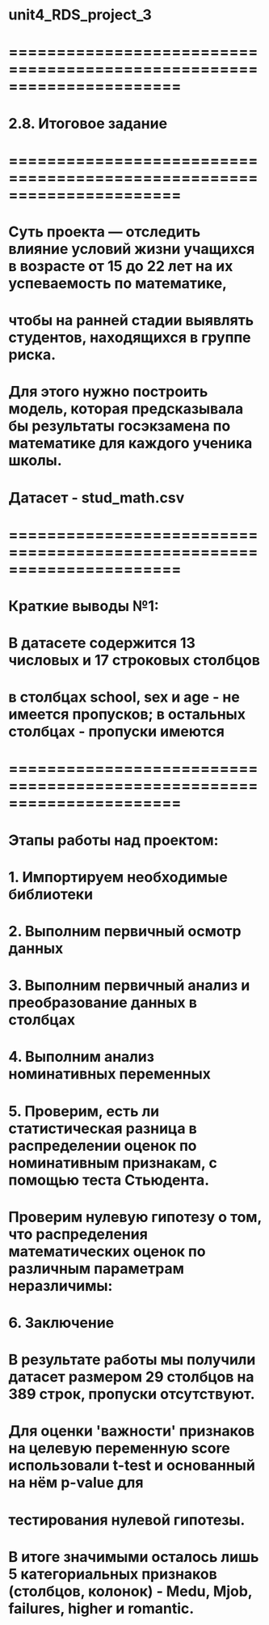 # unit4_RDS_project_3
# ======================================================================
# 2.8. Итоговое задание
# ======================================================================

# Суть проекта — отследить влияние условий жизни учащихся в возрасте от 15 до 22 лет на их успеваемость по математике, 
# чтобы на ранней стадии выявлять студентов, находящихся в группе риска.
# Для этого нужно построить модель, которая предсказывала бы результаты госэкзамена по математике для каждого ученика школы.

# Датасет - stud_math.csv

# ======================================================================
# Краткие выводы №1:
# В датасете содержится 13 числовых и 17 строковых столбцов
# в столбцах school, sex и age - не имеется пропусков; в остальных столбцах - пропуски имеются
# ======================================================================

# Этапы работы над проектом:
# 1. Импортируем необходимые библиотеки
# 2. Выполним первичный осмотр данных
# 3. Выполним первичный анализ и преобразование данных в столбцах
# 4. Выполним анализ номинативных переменных
# 5. Проверим, есть ли статистическая разница в распределении оценок по номинативным признакам, с помощью теста Стьюдента. 
# Проверим нулевую гипотезу о том, что распределения математических оценок по различным параметрам неразличимы:
# 6. Заключение
# В результате работы мы получили датасет размером 29 столбцов на 389 строк, пропуски отсутствуют.
# Для оценки 'важности' признаков на целевую переменную score использовали t-test и основанный на нём p-value для 
# тестирования нулевой гипотезы.
# В итоге значимыми осталось лишь 5 категориальных признаков (столбцов, колонок) - Medu, Mjob, failures, higher и romantic.
